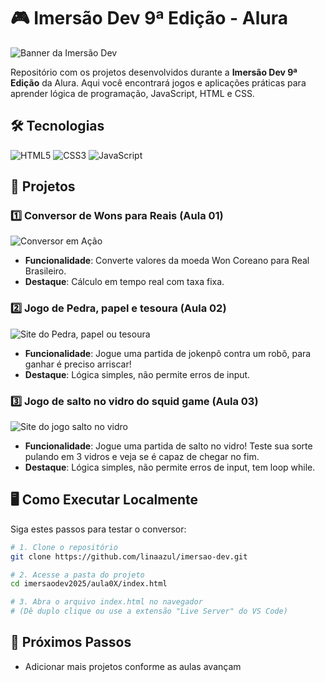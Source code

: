# 🎮 Imersão Dev 9ª Edição - Alura

![Banner da Imersão Dev](https://img.notionusercontent.com/s3/prod-files-secure%2F501588a2-50a4-4bb5-b6d6-639d6088ac31%2Fe3aefd70-4a92-4949-8993-2bf4bf12e857%2FEdio_da_capa_(header)_do_Notion_(1)_(1).webp/size/w=2000?exp=1743535812&sig=w4g1DWeV3zb8UMTkHHMgaDaotU8ZOq8xLhaomtXpIgs&id=1a8379bd-d09b-8000-bb73-e7eaa6fae4f2&table=block)

Repositório com os projetos desenvolvidos durante a **Imersão Dev 9ª Edição** da Alura. Aqui você encontrará jogos e aplicações práticas para aprender lógica de programação, JavaScript, HTML e CSS.

## 🛠️ Tecnologias
![HTML5](https://img.shields.io/badge/HTML5-E34F26?style=for-the-badge&logo=html5&logoColor=white)
![CSS3](https://img.shields.io/badge/CSS3-1572B6?style=for-the-badge&logo=css3&logoColor=white)
![JavaScript](https://img.shields.io/badge/JavaScript-F7DF1E?style=for-the-badge&logo=javascript&logoColor=black)

## 🎯 Projetos
### 1️⃣ Conversor de Wons para Reais (Aula 01)
![Conversor em Ação](https://media.discordapp.net/attachments/1059291544416419840/1356347372510384189/image.png?ex=67ec3c6d&is=67eaeaed&hm=808d470670cc10ee59b9a795186f9e4cd47abe289558788b10d17e2f79d3adf1&=&format=webp&quality=lossless&width=1340&height=676)
- **Funcionalidade**: Converte valores da moeda Won Coreano para Real Brasileiro.
- **Destaque**: Cálculo em tempo real com taxa fixa.

### 2️⃣ Jogo de Pedra, papel e tesoura (Aula 02)
![Site do Pedra, papel ou tesoura](https://media.discordapp.net/attachments/873820856281858069/1356694409630056670/image.png?ex=67ed7fa1&is=67ec2e21&hm=b9a723aefbf4f1a7e0a8eba7fa3bb1990218c82fb0c1265ed29691efac2bfaf2&=&format=webp&quality=lossless&width=1333&height=676)
- **Funcionalidade**: Jogue uma partida de jokenpô contra um robô, para ganhar é preciso arriscar!
- **Destaque**: Lógica simples, não permite erros de input.

### 3️⃣ Jogo de salto no vidro do squid game (Aula 03)
![Site do jogo salto no vidro](https://media.discordapp.net/attachments/873820856281858069/1357072367507083406/image.png?ex=67eedfa1&is=67ed8e21&hm=e8c5f6143def950e6f28347195af9f761f55504a27357214bafa7b4c3ab32cbe&=&format=webp&quality=lossless&width=1318&height=676)
- **Funcionalidade**: Jogue uma partida de salto no vidro! Teste sua sorte pulando em 3 vidros e veja se é capaz de chegar no fim.
- **Destaque**: Lógica simples, não permite erros de input, tem loop while.

## 🖥️ Como Executar Localmente
Siga estes passos para testar o conversor:
```bash
# 1. Clone o repositório
git clone https://github.com/linaazul/imersao-dev.git

# 2. Acesse a pasta do projeto
cd imersaodev2025/aula0X/index.html

# 3. Abra o arquivo index.html no navegador
# (Dê duplo clique ou use a extensão "Live Server" do VS Code)
```

## 📌 Próximos Passos
- Adicionar mais projetos conforme as aulas avançam



